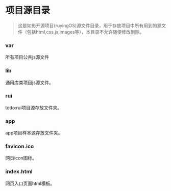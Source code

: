 # 项目源目录

> 这是如影开源项目(ruyingOS)源文件目录，用于存放项目中所有用到的源文件（包括html,css,js,images等），本目录不允许随便修改删除。

### var
所有项目公共js源文件

### lib
通用库类项目js源文件。

### rui
todo:rui项目源存放文件夹。

### app
app项目样本源存放文件夹。

### favicon.ico
网页icon图标。

### index.html
网页入口页面html模板。


